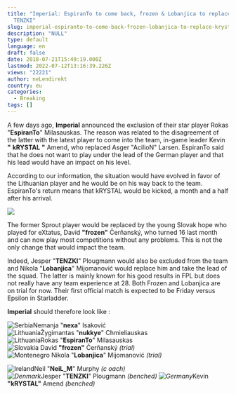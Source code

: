 ```yaml
---
title: "Imperial: EspiranTo to come back, frozen & Lobanjica to replace kRYSTAL &
  TENZKI"
slug: imperial-espiranto-to-come-back-frozen-lobanjica-to-replace-krystal-tenzki
description: "NULL"
type: default
language: en
draft: false
date: 2018-07-21T15:49:19.000Z
lastmod: 2022-07-12T13:16:39.226Z
views: "22221"
author: neLendirekt
country: eu
categories:
  - Breaking
tags: []
---
```

A few days ago, **Imperial** announced the exclusion of their star player Rokas "**EspiranTo**" Milasauskas. The reason was related to the disagreement of the latter with the latest player to come into the team, in-game leader Kevin **"** **kRYSTAL** **"** Amend, who replaced Asger "AcilioN" Larsen⁠. EspiranTo said that he does not want to play under the lead of the German player and that his lead would have an impact on his level.

According to our information, the situation would have evolved in favor of the Lithuanian player and he would be on his way back to the team. EspiranTo's return means that kRYSTAL would be kicked, a month and a half after his arrival.

![](/images/articles/5b520a1b27c83/images/1YIFGEZuqfw1mDVwHnwL58Y5Sha1M2h89WMhe3cI.jpeg)

The former Sprout player would be replaced by the young Slovak hope who played for eXtatus, David **"frozen"** Čerňanský, who turned 16 last month and can now play most competitions without any problems. This is not the only change that would impact the team. 

Indeed, Jesper "**TENZKI**" Plougmann would also be excluded from the team and Nikola "**Lobanjica**" Mijomanović would replace him and take the lead of the squad. The latter is mainly known for his good results in FPL but does not really have any team experience at 28\. Both Frozen and Lobanjica are on trial for now. Their first official match is expected to be Friday versus Epsilon in Starladder.  
  
**Imperial** should therefore look like :

![Serbia](/images/countries/rs.svg)⁠Nemanja "**nexa**" Isaković  
![Lithuania](/images/countries/lt.svg)⁠Žygimantas "**nukkye**" Chmieliauskas  
![Lithuania](/images/countries/lt.svg)⁠Rokas "**EspiranTo**" Milasauskas  
![Slovakia](/images/countries/sk.svg)⁠ David **"frozen"** Čerňanský _(trial)_  
![Montenegro](/images/countries/me.svg)⁠ Nikola "**Lobanjica**" Mijomanović _(trial)_  
  
![Ireland](/images/countries/ie.svg)⁠Neil "**NeiL\_M**" Murphy _(c_ _oach)_  
_![Denmark](/images/countries/dk.svg)_⁠Jesper "**TENZKI**" Plougmann _(benched)_ 
_![Germany](/images/countries/de.svg)_⁠Kevin **"kRYSTAL"** Amend _(benched)_
